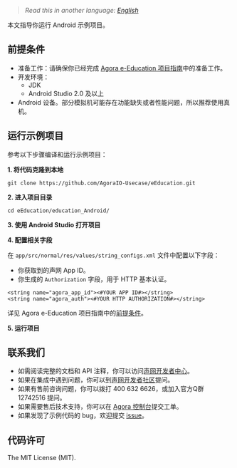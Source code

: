 ﻿> *Read this in another language: [English](README.md)*本文指导你运行 Android 示例项目。## 前提条件- 准备工作：请确保你已经完成 [Agora e-Education 项目指南](https://github.com/AgoraIO-Usecase/eEducation/blob/master/README.zh.md)中的准备工作。- 开发环境：  - JDK  - Android Studio 2.0  及以上- Android 设备。部分模拟机可能存在功能缺失或者性能问题，所以推荐使用真机。## 运行示例项目参考以下步骤编译和运行示例项目：**1. 将代码克隆到本地**```git clone https://github.com/AgoraIO-Usecase/eEducation.git```**2. 进入项目目录**```cd eEducation/education_Android/```**3. 使用 Android Studio 打开项目****4. 配置相关字段**在 `app/src/normal/res/values/string_configs.xml` 文件中配置以下字段：- 你获取到的声网 App ID。- 你生成的 `Authorization` 字段，用于 HTTP 基本认证。```<string name="agora_app_id"><#YOUR APP ID#></string><string name="agora_auth"><#YOUR HTTP AUTHORIZATION#></string>```详见 Agora e-Education 项目指南中的[前提条件](https://github.com/AgoraIO-Usecase/eEducation/blob/master/README.zh.md#%E5%89%8D%E6%8F%90%E6%9D%A1%E4%BB%B6)。**5. 运行项目**## 联系我们- 如需阅读完整的文档和 API 注释，你可以访问[声网开发者中心](https://docs.agora.io/cn/)。- 如果在集成中遇到问题，你可以到[声网开发者社区](https://dev.agora.io/cn/)提问。- 如果有售前咨询问题，你可以拨打 400 632 6626，或加入官方Q群 12742516 提问。- 如果需要售后技术支持，你可以在 [Agora 控制台](https://dashboard.agora.io/)提交工单。- 如果发现了示例代码的 bug，欢迎提交 [issue](https://github.com/AgoraIO/Rtm/issues)。## 代码许可The MIT License (MIT).